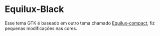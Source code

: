 # Equilux-Black

Esse tema GTK é baseado em outro tema chamado [Equilux-compact](https://github.com/ddnexus/equilux-theme), fiz pequenas modificações nas cores.
